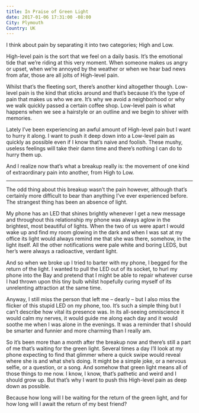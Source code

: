 ```yaml
---
title: In Praise of Green Light
date: 2017-01-06 17:31:00 -08:00
City: Plymouth
Country: UK
---
```


I think about pain by separating it into two categories; High and Low. 

High-level pain is the sort that we feel on a daily basis. It’s the emotional tide that we’re riding at this very moment. When someone makes us angry or upset, when we’re annoyed by the weather or when we hear bad news from afar, those are all jolts of High-level pain. 

Whilst that’s the fleeting sort, there’s another kind altogether though. Low-level pain is the kind that sticks around and that’s because it’s the type of pain that makes us who we are. It’s why we avoid a neighborhood or why we walk quickly passed a certain coffee shop. Low-level pain is what happens when we see a hairstyle or an outline and we begin to shiver with memories.

Lately I’ve been experiencing an awful amount of High-level pain but I want to hurry it along. I want to push it deep down into a Low-level pain as quickly as possible even if I know that’s naive and foolish. These mushy, useless feelings will take their damn time and there’s nothing I can do to hurry them up.

And I realize now that’s what a breakup really is: the movement of one kind of extraordinary pain into another, from High to Low.

***

The odd thing about this breakup wasn’t the pain however, although that’s certainly more difficult to bear than anything I’ve ever experienced before. The strangest thing has been an absence of light.

My phone has an LED that shines brightly whenever I get a new message and throughout this relationship my phone was always aglow in the brightest, most beautiful of lights. When the two of us were apart I would wake up and find my room glowing in the dark and when I was sat at my office its light would always remind me that she was there, somehow, in the light itself. All the other notifications were pale white and boring LEDS, but her’s were always a radioactive, verdant light.

And so when we broke up I tried to barter with my phone, I begged for the return of the light. I wanted to pull the LED out of its socket, to hurl my phone into the Bay and pretend that I might be able to repair whatever curse I had thrown upon this tiny bulb whilst hopefully curing myself of its unrelenting attraction at the same time.

Anyway, I still miss the person that left me – dearly – but I also miss the flicker of this stupid LED on my phone, too. It’s such a simple thing but I can’t describe how vital its presence was. In its all-seeing omniscience it would calm my nerves, it would guide me along each day and it would soothe me when I was alone in the evenings. It was a reminder that I should be smarter and funnier and more charming than I really am.

So it’s been more than a month after the breakup now and there’s still a part of me that’s waiting for the green light. Several times a day I’ll look at my phone expecting to find that glimmer where a quick swipe would reveal where she is and what she’s doing. It might be a simple joke, or a nervous selfie, or a question, or a song. And somehow that green light means all of those things to me now. I know, I know, that’s pathetic and weird and I should grow up. But that’s why I want to push this High-level pain as deep down as possible.

Because how long will I be waiting for the return of the green light, and for how long will I await the return of my best friend?